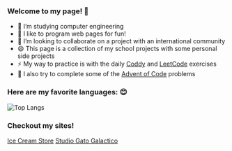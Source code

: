<!--

### Hi! Lets Take a look at some stats: 👋
![Spencer's GitHub stats](https://github-readme-stats.vercel.app/api?username=papasj19&count_private=true&theme=dark)

-->
### Welcome to my page! 👋
- 🔭 I’m studying computer engineering
- 🌱 I like to program web pages for fun! 
- 👯 I’m looking to collaborate on a project with an international community
- 😄 This page is a collection of my school projects with some personal side projects
- ⚡ My way to practice is with the daily [Coddy](https://coddy.tech) and [LeetCode](https://leetcode.com) exercises
- 🎄 I also try to complete some of the [Advent of Code](https://adventofcode.com) problems

  
### Here are my favorite languages: 😊
![Top Langs](https://github-readme-stats.vercel.app/api/top-langs/?username=papasj19&layout=compact&theme=dark)


### Checkout my sites!
[Ice Cream Store](https://www.mr-bills-market.com)
[Studio Gato Galactico](https://www.studiogatogalactico.com)

<!--
**papasj19/papasj19** is a ✨ _special_ ✨ repository because its `README.md` (this file) appears on your GitHub profile.

Here are some ideas to get you started:

- 🔭 I’m currently working on ...
- 🌱 I’m currently learning ...
- 👯 I’m looking to collaborate on ...
- 🤔 I’m looking for help with ...
- 💬 Ask me about ...
- 📫 How to reach me: ...
- 😄 Pronouns: ...
- ⚡ Fun fact: ...
-->
